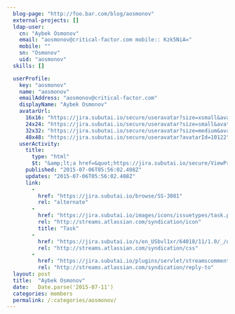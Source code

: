 ```yaml
---
  blog-page: "http://foo.bar.com/blog/aosmonov"
  external-projects: []
  ldap-user: 
    cn: "Aybek Osmonov"
    email: "aosmonov@critical-factor.com mobile:: Kzk5NiA="
    mobile: ""
    sn: "Osmonov"
    uid: "aosmonov"
  skills: []

  userProfile: 
    key: "aosmonov"
    name: "aosmonov"
    emailAddress: "aosmonov@critical-factor.com"
    displayName: "Aybek Osmonov"
    avatarUrl: 
      16x16: "https://jira.subutai.io/secure/useravatar?size=xsmall&avatarId=10122"
      24x24: "https://jira.subutai.io/secure/useravatar?size=small&avatarId=10122"
      32x32: "https://jira.subutai.io/secure/useravatar?size=medium&avatarId=10122"
      48x48: "https://jira.subutai.io/secure/useravatar?avatarId=10122"
    userActivity: 
      title: 
        type: "html"
        $t: "&amp;lt;a href=&quot;https://jira.subutai.io/secure/ViewProfile.jspa?name=aosmonov&quot; class=&quot;activity-item-user activity-item-author&quot;&amp;gt;Aybek Osmonov&amp;lt;/a&amp;gt; updated 2 fields of &amp;lt;a href=&quot;https://jira.subutai.io/browse/SS-3081&quot;&amp;gt;&amp;lt;span class=&apos;resolved-link&apos;&amp;gt;SS-3081&amp;lt;/span&amp;gt; - Research how Public Key Infrastructure works with pgp&amp;lt;/a&amp;gt;"
      published: "2015-07-06T05:56:02.408Z"
      updates: "2015-07-06T05:56:02.408Z"
      link: 
        - 
          href: "https://jira.subutai.io/browse/SS-3081"
          rel: "alternate"
        - 
          href: "https://jira.subutai.io/images/icons/issuetypes/task.png"
          rel: "http://streams.atlassian.com/syndication/icon"
          title: "Task"
        - 
          href: "https://jira.subutai.io/s/en_USbvl1xr/64018/11/1.0/_/download/resources/jira.webresources:global-static/wiki-renderer.css"
          rel: "http://streams.atlassian.com/syndication/css"
        - 
          href: "https://jira.subutai.io/plugins/servlet/streamscomments/issues/SS-3081"
          rel: "http://streams.atlassian.com/syndication/reply-to"
  layout: post
  title:  "Aybek Osmonov"
  date:   Date.parse('2015-07-11')
  categories: members
  permalink: /:categories/aosmonov/
---
```


